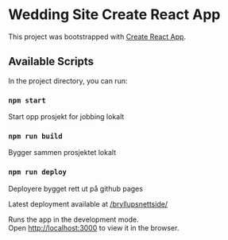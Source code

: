 # Wedding Site Create React App

This project was bootstrapped with [Create React App](https://github.com/facebook/create-react-app).

## Available Scripts

In the project directory, you can run:

### `npm start`
Start opp prosjekt for jobbing lokalt
### `npm run build`
Bygger sammen prosjektet lokalt

### `npm run deploy`
Deployere bygget rett ut på github pages 

Latest deployment available at [/bryllupsnettside/](https://crowbel.github.io/bryllupsnettside/)

Runs the app in the development mode.\
Open [http://localhost:3000](http://localhost:3000) to view it in the browser.


